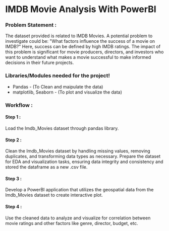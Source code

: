 # IMDB Movie Analysis With PowerBI


### **Problem Statement :**
  The dataset provided is related to IMDB Movies. A potential problem to investigate could be: "What factors influence the success of a movie on IMDB?"
  Here, success can be defined by high IMDB ratings. The impact of this problem is significant for movie producers, directors, and investors who want 
  to understand what makes a movie successful to make informed decisions in their future projects. 


### Libraries/Modules needed for the project!
- Pandas - (To Clean and maipulate the data)
- matplotlib, Seaborn - (To plot and visualize the data)


### Workflow :

#### Step 1 :
   Load the Imdb_Movies dataset through pandas library.
#### Step 2 : 
  Clean the  Imdb_Movies dataset by handling missing values, removing duplicates, and transforming data types as necessary. Prepare the dataset for EDA and visualization tasks, ensuring data integrity and consistency and stored the dataframe as a new .csv file.
#### Step 3 :
  Develop a PowerBI  application that utilizes the geospatial data from the Imdb_Movies dataset to create interactive plot.
#### Step 4 :
  Use the cleaned data to analyze and visualize for correlation between movie ratings and other factors like genre, director, budget, etc. 

